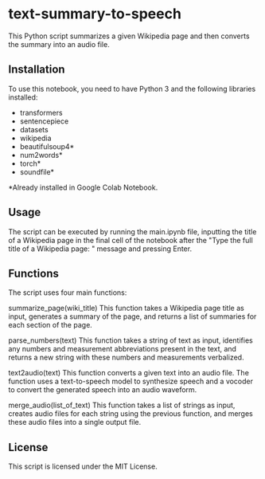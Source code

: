 # text-summary-to-speech
This Python script summarizes a given Wikipedia page and then converts the summary into an audio file.


## Installation
To use this notebook, you need to have Python 3 and the following libraries installed:

* transformers
* sentencepiece
* datasets
* wikipedia
* beautifulsoup4*
* num2words*
* torch*
* soundfile*

*Already installed in Google Colab Notebook.


## Usage
The script can be executed by running the main.ipynb file, inputting the title of a Wikipedia page in the final cell of the notebook after the "Type the full title of a Wikipedia page: " message and pressing Enter.


## Functions
The script uses four main functions:

summarize_page(wiki_title)
This function takes a Wikipedia page title as input, generates a summary of the page, and returns a list of summaries for each section of the page.

parse_numbers(text)
This function takes a string of text as input, identifies any numbers and measurement abbreviations present in the text, and returns a new string with these numbers and measurements verbalized.

text2audio(text)
This function converts a given text into an audio file. The function uses a text-to-speech model to synthesize speech and a vocoder to convert the generated speech into an audio waveform.

merge_audio(list_of_text)
This function takes a list of strings as input, creates audio files for each string using the previous function, and merges these audio files into a single output file.


## License
This script is licensed under the MIT License.
